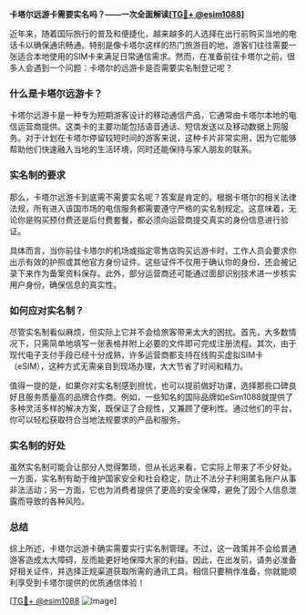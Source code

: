 **卡塔尔远游卡需要实名吗？——一次全面解读[[TG💪+ @esim1088](https://t.me/s/esim1088)]**

近年来，随着国际旅行的普及和便捷化，越来越多的人选择在出行前购买当地的电话卡以确保通讯畅通。特别是像卡塔尔这样的热门旅游目的地，游客们往往需要一张适合本地使用的SIM卡来满足日常通信需求。然而，在准备前往卡塔尔之前，很多人会遇到一个问题：卡塔尔的远游卡是否需要实名制登记呢？

### 什么是卡塔尔远游卡？

卡塔尔远游卡是一种专为短期游客设计的移动通信产品，它通常由卡塔尔本地的电信运营商提供。这类卡的主要功能包括语音通话、短信发送以及移动数据上网服务。对于计划在卡塔尔停留较短时间的游客来说，这种卡片非常实用，因为它能够帮助他们快速融入当地的生活环境，同时还能保持与家人朋友的联系。

### 实名制的要求

那么，卡塔尔远游卡到底需不需要实名呢？答案是肯定的。根据卡塔尔的相关法律法规，所有进入该国市场的电信服务都需要遵守严格的实名制规定。这意味着，无论你是购买预付费还是后付费套餐，都必须向运营商提交真实的身份信息进行验证。

具体而言，当你前往卡塔尔的机场或指定零售店购买远游卡时，工作人员会要求你出示有效的护照或其他官方身份证件。这些证件不仅用于确认你的身份，还会被记录下来作为备案资料保存。此外，部分运营商还可能通过面部识别技术进一步核实用户身份，确保信息的真实性。

### 如何应对实名制？

尽管实名制看似麻烦，但实际上它并不会给旅客带来太大的困扰。首先，大多数情况下，只需简单地填写一张表格并附上必要的文件即可完成注册流程。其次，由于现代电子支付手段已经十分成熟，许多运营商都支持在线购买虚拟SIM卡（eSIM），这种方式无需亲自到现场办理，大大节省了时间和精力。

值得一提的是，如果你对实名制感到担忧，也可以提前做好功课，选择那些口碑良好且服务质量高的品牌合作商。例如，一些知名的国际品牌如eSim1088就提供了多种灵活多样的解决方案，既保证了合规性，又兼顾了便利性。通过他们的平台，你可以轻松获取符合当地法规要求的产品和服务。

### 实名制的好处

虽然实名制可能会让部分人觉得繁琐，但从长远来看，它实际上带来了不少好处。一方面，实名制有助于维护国家安全和社会稳定，防止不法分子利用匿名账户从事非法活动；另一方面，它也为消费者提供了更高的安全保障，避免了因个人信息泄露而导致的各种风险。

### 总结

综上所述，卡塔尔远游卡确实需要实行实名制管理。不过，这一政策并不会给普通游客造成太大障碍，反而能更好地保障大家的利益。因此，在出发前，请务必准备好相关证件，并选择正规渠道获取所需的通讯工具。相信只要稍作准备，你就能顺利享受到卡塔尔提供的优质通信体验！

[[TG💪+ @esim1088](https://t.me/s/esim1088) ![Image](https://i.postimg.cc/4NQfJmqS/Snipaste-2025-05-13-00-14-12.png)]